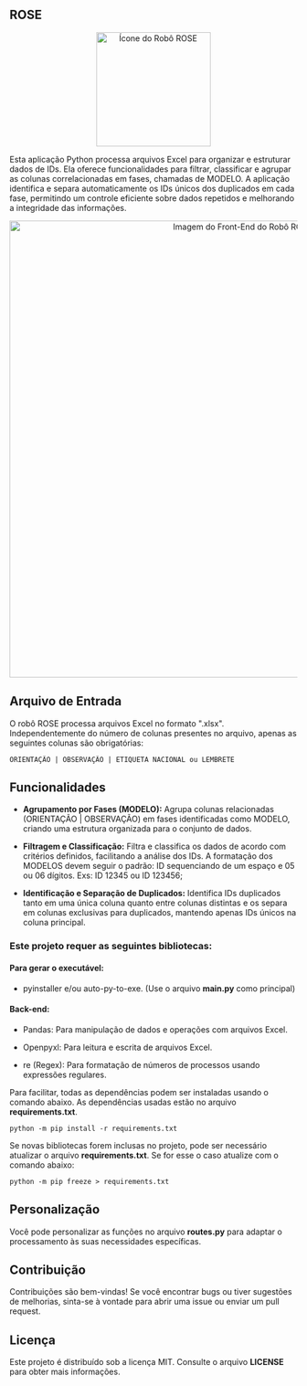 ## ROSE

<div align='center'>
    <img src='https://github.com/user-attachments/assets/c84fde7d-68eb-4ace-ab6b-33fd53a6d9fd' alt='Ícone do Robô ROSE' width='200px' />
</div>

Esta aplicação Python processa arquivos Excel para organizar e estruturar dados de IDs. Ela oferece funcionalidades para filtrar, classificar e agrupar as colunas correlacionadas em fases, chamadas de MODELO. A aplicação identifica e separa automaticamente os IDs únicos dos duplicados em cada fase, permitindo um controle eficiente sobre dados repetidos e melhorando a integridade das informações.

<div align='center'>
    <img src='https://github.com/user-attachments/assets/dbe3d601-3248-46ff-a273-f4560161ca43' alt='Imagem do Front-End do Robô ROSE' width='800px' />
</div>


## Arquivo de Entrada

O robô ROSE processa arquivos Excel no formato ".xlsx". Independentemente do número de colunas presentes no arquivo, apenas as seguintes colunas são obrigatórias:

    ORIENTAÇÃO | OBSERVAÇÃO | ETIQUETA NACIONAL ou LEMBRETE

## Funcionalidades

- **Agrupamento por Fases (MODELO):** Agrupa colunas relacionadas (ORIENTAÇÃO | OBSERVAÇÃO) em fases identificadas como MODELO, criando uma estrutura organizada para o conjunto de dados.

- **Filtragem e Classificação:** Filtra e classifica os dados de acordo com critérios definidos, facilitando a análise dos IDs. A formatação dos MODELOS devem seguir o padrão: ID sequenciando de um espaço e 05 ou 06 dígitos. Exs: ID 12345 ou ID 123456;

- **Identificação e Separação de Duplicados:** Identifica IDs duplicados tanto em uma única coluna quanto entre colunas distintas e os separa em colunas exclusivas para duplicados, mantendo apenas IDs únicos na coluna principal.

### Este projeto requer as seguintes bibliotecas:

#### Para gerar o executável:

- pyinstaller e/ou auto-py-to-exe. (Use o arquivo **main.py** como principal)

#### Back-end:

- Pandas: Para manipulação de dados e operações com arquivos Excel.


- Openpyxl: Para leitura e escrita de arquivos Excel.


- re (Regex): Para formatação de números de processos usando expressões regulares.

 Para facilitar, todas as dependências podem ser instaladas usando o comando abaixo.
 As dependências usadas estão no arquivo **requirements.txt**.

    python -m pip install -r requirements.txt

Se novas bibliotecas forem inclusas no projeto, pode ser necessário atualizar o arquivo **requirements.txt**. Se for esse o caso atualize com o comando abaixo:

    python -m pip freeze > requirements.txt

## Personalização

Você pode personalizar as funções no arquivo **routes.py** para adaptar o processamento às suas necessidades específicas. 

## Contribuição

Contribuições são bem-vindas!
Se você encontrar bugs ou tiver sugestões de melhorias, sinta-se à vontade para abrir uma issue ou enviar um pull request.

## Licença

Este projeto é distribuído sob a licença MIT. Consulte o arquivo **LICENSE** para obter mais informações.
